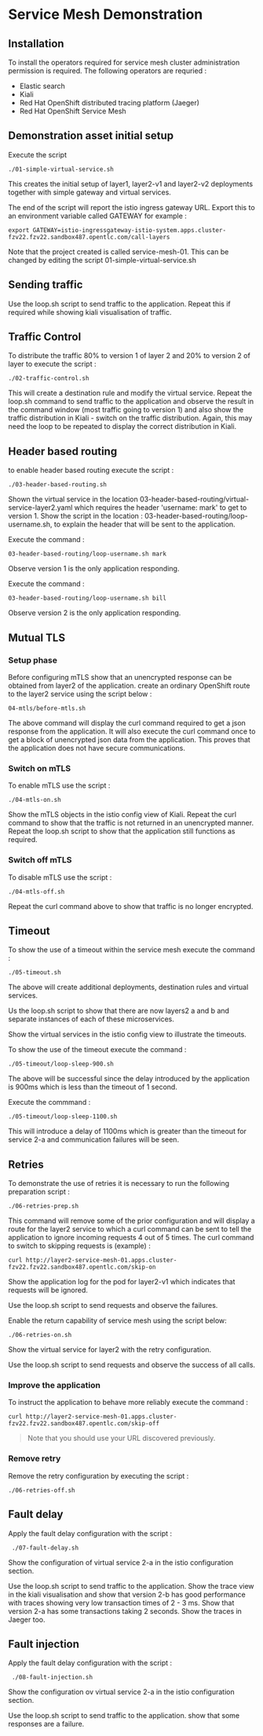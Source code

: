 # Service Mesh Demonstration

## Installation

To install the operators required for service mesh cluster administration permission is required. The following operators are requried :

- Elastic search
- Kiali
- Red Hat OpenShift distributed tracing platform (Jaeger)
- Red Hat OpenShift Service Mesh

## Demonstration asset initial setup

Execute the script
```
./01-simple-virtual-service.sh
```

This creates the initial setup of layer1, layer2-v1 and layer2-v2 deployments together with simple gateway and virtual services.

The end of the script will report the istio ingress gateway URL. Export this to an environment variable called GATEWAY for example :

```
export GATEWAY=istio-ingressgateway-istio-system.apps.cluster-fzv22.fzv22.sandbox487.opentlc.com/call-layers
```

Note that the project created is called service-mesh-01. This can be changed by editing the script 01-simple-virtual-service.sh

## Sending traffic

Use the loop.sh script to send traffic to the application. Repeat this if required while showing kiali visualisation of traffic.

## Traffic Control

To distribute the traffic 80% to version 1 of layer 2 and 20% to version 2 of layer to execute the script :
```
./02-traffic-control.sh
```

This will create a destination rule and modify the virtual service. Repeat the loop.sh command to send traffic to the application and observe the result in the command window (most traffic going to version 1) and also show the traffic distribution in Kiali - switch on the traffic distribution. Again, this may need the loop to be repeated to display the correct distribution in Kiali.

## Header based routing

to enable header based routing execute the script :
```
./03-header-based-routing.sh
```

Shown the virtual service in the location 03-header-based-routing/virtual-service-layer2.yaml which requires the header 'username: mark' to get to version 1. Show the script in the location : 03-header-based-routing/loop-username.sh, to explain the header that will be sent to the application.

Execute the command :
```
03-header-based-routing/loop-username.sh mark
```

Observe version 1 is the only application responding.

Execute the command :
```
03-header-based-routing/loop-username.sh bill
```

Observe version 2 is the only application responding.

## Mutual TLS

### Setup phase

Before configuring mTLS show that an unencrypted response can be obtained from layer2 of the application. create an ordinary OpenShift route to the layer2 service using the script below :

```
04-mtls/before-mtls.sh
```

The above command will display the curl command required to get a json response from the application. It will also execute the curl command once to get a block of unencrypted json data from the application. This proves that the application does not have secure communications.

### Switch on mTLS

To enable mTLS use the script :

```
./04-mtls-on.sh
```

Show the mTLS objects in the istio config view of Kiali. Repeat the curl command to show that the traffic is not returned in an unencrypted manner. Repeat the loop.sh script to show that the application still functions as required.

### Switch off mTLS

To disable mTLS use the script :

```
./04-mtls-off.sh
```

Repeat the curl command above to show that traffic is no longer encrypted.

## Timeout

To show the use of a timeout within the service mesh execute the command :

```
./05-timeout.sh
```

The above will create additional deployments, destination rules and virtual services.

Us the loop.sh script to show that there are now layers2 a and b and separate instances of each of these microservices.

Show the virtual services in the istio config view to illustrate the timeouts.

To show the use of the timeout execute the command :

```
./05-timeout/loop-sleep-900.sh
```

The above will be successful since the delay introduced by the application is 900ms which is less than the timeout of 1 second.

Execute the commmand :

```
./05-timeout/loop-sleep-1100.sh
```

This will introduce a delay of 1100ms which is greater than the timeout for service 2-a and communication failures will be seen.

## Retries

To demonstrate the use of retries it is necessary to run the following preparation script :

```
./06-retries-prep.sh
```

This command will remove some of the prior configuration and will display a route for the layer2 service to which a curl command can be sent to tell the application to ignore incoming requests 4 out of 5 times. The curl command to switch to skipping requests is (example) :

```
curl http://layer2-service-mesh-01.apps.cluster-fzv22.fzv22.sandbox487.opentlc.com/skip-on
```

Show the application log for the pod for layer2-v1 which indicates that requests will be ignored.

Use the loop.sh script to send requests and observe the failures.

Enable the return capability of service mesh using the script below:

```
./06-retries-on.sh
```

Show the virtual service for layer2 with the retry configuration.

Use the loop.sh script to send requests and observe the success of all calls.

### Improve the application

To instruct the application to behave more reliably execute the command :

```
curl http://layer2-service-mesh-01.apps.cluster-fzv22.fzv22.sandbox487.opentlc.com/skip-off
```

> Note that you should use your URL discovered previously.

### Remove retry

Remove the retry configuration by executing the script :

```
./06-retries-off.sh
```

## Fault delay

Apply the fault delay configuration with the script :

```
 ./07-fault-delay.sh
```

Show the configuration of virtual service 2-a in the istio configuration section.

Use the loop.sh script to send traffic to the application. Show the trace view in the kiali visualisation and show that version 2-b has good performance with traces showing very low transaction times of 2 - 3 ms. Show that version 2-a has some transactions taking 2 seconds. Show the traces in Jaeger too.

## Fault injection

Apply the fault delay configuration with the script :

```
 ./08-fault-injection.sh
```

Show the configuration ov virtual service 2-a in the istio configuration section.

Use the loop.sh script to send traffic to the application. show that some responses are a failure.
